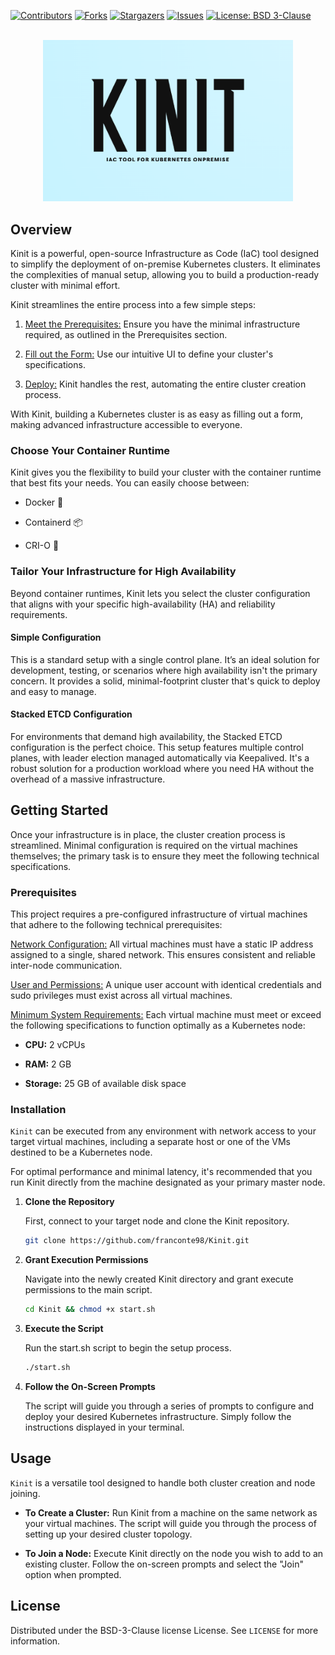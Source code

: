 <a id="readme-top"></a>

[![Contributors][contributors-shield]][contributors-url]
[![Forks][forks-shield]][forks-url]
[![Stargazers][stars-shield]][stars-url]
[![Issues][issues-shield]][issues-url]
[![License: BSD 3-Clause][license-shield]][license-url]

<br />
<div align="center">
  <a href="https://github.com/othneildrew/Best-README-Template">
    <img src="Resources/Logo-Kinit.png" alt="Logo" width="400">
  </a>
</div>

## Overview

Kinit is a powerful, open-source Infrastructure as Code (IaC) tool designed to simplify the deployment of on-premise Kubernetes clusters. It eliminates the complexities of manual setup, allowing you to build a production-ready cluster with minimal effort.

Kinit streamlines the entire process into a few simple steps:

1. <ins>Meet the Prerequisites:</ins> Ensure you have the minimal infrastructure required, as outlined in the Prerequisites section.

2. <ins>Fill out the Form:</ins> Use our intuitive UI to define your cluster's specifications.

3. <ins>Deploy:</ins> Kinit handles the rest, automating the entire cluster creation process.

With Kinit, building a Kubernetes cluster is as easy as filling out a form, making advanced infrastructure accessible to everyone.

### Choose Your Container Runtime

Kinit gives you the flexibility to build your cluster with the container runtime that best fits your needs. You can easily choose between:

- Docker 🐳

- Containerd 📦

- CRI-O 🐧

### Tailor Your Infrastructure for High Availability

Beyond container runtimes, Kinit lets you select the cluster configuration that aligns with your specific high-availability (HA) and reliability requirements.

#### Simple Configuration

This is a standard setup with a single control plane. It’s an ideal solution for development, testing, or scenarios where high availability isn't the primary concern. It provides a solid, minimal-footprint cluster that's quick to deploy and easy to manage.

#### Stacked ETCD Configuration

For environments that demand high availability, the Stacked ETCD configuration is the perfect choice. This setup features multiple control planes, with leader election managed automatically via Keepalived. It's a robust solution for a production workload where you need HA without the overhead of a massive infrastructure.

## Getting Started

Once your infrastructure is in place, the cluster creation process is streamlined. Minimal configuration is required on the virtual machines themselves; the primary task is to ensure they meet the following technical specifications.

### Prerequisites

This project requires a pre-configured infrastructure of virtual machines that adhere to the following technical prerequisites:

<ins>Network Configuration:</ins> All virtual machines must have a static IP address assigned to a single, shared network. This ensures consistent and reliable inter-node communication.

<ins>User and Permissions:</ins> A unique user account with identical credentials and sudo privileges must exist across all virtual machines.

<ins>Minimum System Requirements:</ins> Each virtual machine must meet or exceed the following specifications to function optimally as a Kubernetes node:

- <b>CPU:</b> 2 vCPUs

- <b>RAM:</b> 2 GB

- <b>Storage:</b> 25 GB of available disk space

### Installation

`Kinit` can be executed from any environment with network access to your target virtual machines, including a separate host or one of the VMs destined to be a Kubernetes node.

For optimal performance and minimal latency, it's recommended that you run Kinit directly from the machine designated as your primary master node.

1. <b>Clone the Repository</b>

   First, connect to your target node and clone the Kinit repository.
   ```sh
   git clone https://github.com/franconte98/Kinit.git
   ```
2. <b>Grant Execution Permissions</b>

   Navigate into the newly created Kinit directory and grant execute permissions to the main script.
   ```sh
   cd Kinit && chmod +x start.sh
   ```
3. <b>Execute the Script</b>

   Run the start.sh script to begin the setup process.
   ```sh
   ./start.sh
   ```
4. <b>Follow the On-Screen Prompts</b>

   The script will guide you through a series of prompts to configure and deploy your desired Kubernetes infrastructure. Simply follow the instructions displayed in your terminal.

## Usage

`Kinit` is a versatile tool designed to handle both cluster creation and node joining.

- <b>To Create a Cluster:</b> Run Kinit from a machine on the same network as your virtual machines. The script will guide you through the process of setting up your desired cluster topology.

- <b>To Join a Node:</b> Execute Kinit directly on the node you wish to add to an existing cluster. Follow the on-screen prompts and select the "Join" option when prompted.

## License

Distributed under the BSD-3-Clause license License. See `LICENSE` for more information.

[contributors-shield]: https://img.shields.io/github/contributors/franconte98/Kinit.svg?style=for-the-badge
[contributors-url]: https://github.com/franconte98/Kinit/graphs/contributors
[forks-shield]: https://img.shields.io/github/forks/franconte98/Kinit.svg?style=for-the-badge
[forks-url]: https://github.com/franconte98/Kinit/forks
[stars-shield]: https://img.shields.io/github/stars/franconte98/Kinit.svg?style=for-the-badge
[stars-url]: https://github.com/franconte98/Kinit/stargazers
[issues-shield]: https://img.shields.io/github/issues/franconte98/Kinit.svg?style=for-the-badge
[issues-url]: https://github.com/franconte98/Kinit/issues
[license-shield]: https://img.shields.io/badge/License-BSD%203--Clause-blue.svg?style=for-the-badge
[license-url]: https://github.com/franconte98/Kinit/blob/main/LICENSE
[product-screenshot]: images/screenshot.png
